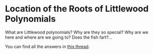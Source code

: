 # Location of the Roots of Littlewood Polynomials
What are Littlewood polynomials? Why are they so special? Why are we here and where are we going to? Does the fish fart?...

You can find all the answers in [this thread](https://twitter.com/polfosol/status/1339679562918146049).
